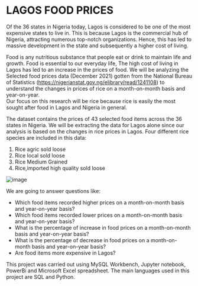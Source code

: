 # LAGOS FOOD PRICES
Of the 36 states in Nigeria today, Lagos is considered to be one of the most expensive states to live in. This is because Lagos is the commercial hub of Nigeria, attracting numerous top-notch organizations. Hence, this has led to massive development in the state and subsequently a higher cost of living.



Food is any nutritious substance that people eat or drink to maintain life and growth. Food is essential to our everyday life, The high cost of living in Lagos has led to an increase in the prices of food. 
We will be analyzing the Selected food prices data (December 2021) gotten from the National Bureau of Statistics (https://nigerianstat.gov.ng/elibrary/read/1241108) to understand the changes in prices of rice on a month-on-month basis and year-on-year.  
Our focus on this research will be rice because rice is easily the most sought after food in Lagos and Nigeria in general.



The dataset contains the prices of 43 selected food items across the 36 states in Nigeria. We will be extracting the data for Lagos alone since our analysis is based on the changes in rice prices in Lagos.
Four different rice species are included in this data:
1. Rice agric sold loose
2. Rice local sold loose
3. Rice Medium Grained
4. Rice,imported high quality sold loose

![image](https://user-images.githubusercontent.com/98736158/154783635-4737c10f-6b8a-40f7-8bd6-8c8aaef7f6f8.png)




We are going to answer questions like: 
-	Which food items recorded higher prices on a month-on-month basis and year-on-year basis?
-	Which food items recorded lower prices on a month-on-month basis and year-on-year basis?
-	What is the percentage of increase in food prices on a month-on-month basis and year-on-year basis?
-	What is the percentage of decrease in food prices on a month-on-month basis and year-on-year basis?
-	Are food items more expensive in Lagos?



This project was carried out using MySQL Workbench, Jupyter notebook, PowerBi and Microsoft Excel spreadsheet. The main languages used in this project are SQL and Python.

